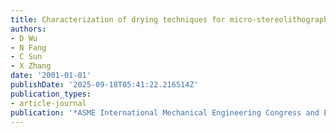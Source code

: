 ```yaml
---
title: Characterization of drying techniques for micro-stereolithography
authors:
- D Wu
- N Fang
- C Sun
- X Zhang
date: '2001-01-01'
publishDate: '2025-09-18T05:41:22.216514Z'
publication_types:
- article-journal
publication: '*ASME International Mechanical Engineering Congress and Exposition*'
---
```

